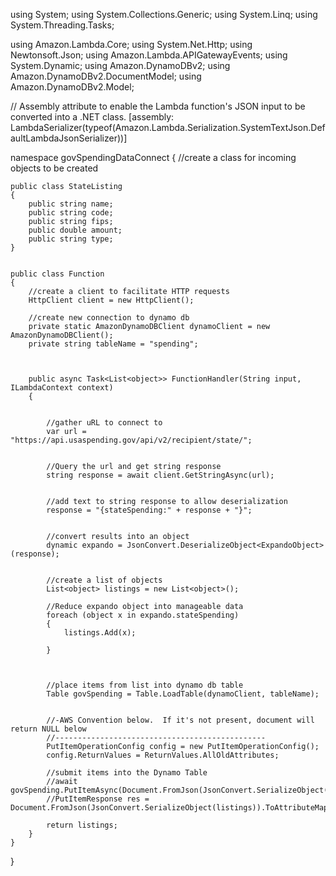 using System;
using System.Collections.Generic;
using System.Linq;
using System.Threading.Tasks;

using Amazon.Lambda.Core;
using System.Net.Http;
using Newtonsoft.Json;
using Amazon.Lambda.APIGatewayEvents;
using System.Dynamic;
using Amazon.DynamoDBv2;
using Amazon.DynamoDBv2.DocumentModel;
using Amazon.DynamoDBv2.Model;

// Assembly attribute to enable the Lambda function's JSON input to be converted into a .NET class.
[assembly: LambdaSerializer(typeof(Amazon.Lambda.Serialization.SystemTextJson.DefaultLambdaJsonSerializer))]

namespace govSpendingDataConnect
{
    //create a class for incoming objects to be created
    
    public class StateListing
    {
        public string name;
        public string code;
        public string fips;
        public double amount;
        public string type;
    }
    

    public class Function
    {
        //create a client to facilitate HTTP requests
        HttpClient client = new HttpClient();

        //create new connection to dynamo db
        private static AmazonDynamoDBClient dynamoClient = new AmazonDynamoDBClient();
        private string tableName = "spending";



        public async Task<List<object>> FunctionHandler(String input, ILambdaContext context)
        {


            //gather uRL to connect to
            var url = "https://api.usaspending.gov/api/v2/recipient/state/";


            //Query the url and get string response
            string response = await client.GetStringAsync(url);


            //add text to string response to allow deserialization
            response = "{stateSpending:" + response + "}";


            //convert results into an object
            dynamic expando = JsonConvert.DeserializeObject<ExpandoObject>(response);


            //create a list of objects
            List<object> listings = new List<object>();

            //Reduce expando object into manageable data
            foreach (object x in expando.stateSpending)
            {
                listings.Add(x);

            }



            //place items from list into dynamo db table
            Table govSpending = Table.LoadTable(dynamoClient, tableName);

            
            //-AWS Convention below.  If it's not present, document will return NULL below
            //-----------------------------------------------
            PutItemOperationConfig config = new PutItemOperationConfig();
            config.ReturnValues = ReturnValues.AllOldAttributes;

            //submit items into the Dynamo Table
            //await govSpending.PutItemAsync(Document.FromJson(JsonConvert.SerializeObject(listings)));
            //PutItemResponse res = Document.FromJson(JsonConvert.SerializeObject(listings)).ToAttributeMap();

            return listings;
        }
    }
}
